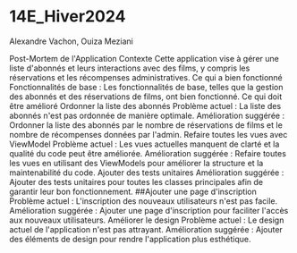 # 14E_Hiver2024
Alexandre Vachon,
Ouiza Meziani

Post-Mortem de l'Application
Contexte
Cette application vise à gérer une liste d'abonnés et leurs interactions avec des films, y compris les réservations et les récompenses administratives.
Ce qui a bien fonctionné
Fonctionnalités de base : Les fonctionnalités de base, telles que la gestion des abonnés et des réservations de films, ont bien fonctionné.
Ce qui doit être amélioré
Ordonner la liste des abonnés 
Problème actuel : La liste des abonnés n'est pas ordonnée de manière optimale.
Amélioration suggérée : Ordonner la liste des abonnés par le nombre de réservations de films et le nombre de récompenses données par l'admin.
Refaire toutes les vues avec ViewModel
Problème actuel : Les vues actuelles manquent de clarté et la qualité du code peut être améliorée.
Amélioration suggérée : Refaire toutes les vues en utilisant des ViewModels pour améliorer la structure et la maintenabilité du code.
Ajouter des tests unitaires
Amélioration suggérée : Ajouter des tests unitaires pour toutes les classes principales afin de garantir leur bon fonctionnement.
##Ajouter une page d'inscription
Problème actuel : L'inscription des nouveaux utilisateurs n'est pas facile.
Amélioration suggérée : Ajouter une page d'inscription pour faciliter l'accès aux nouveaux utilisateurs.
Améliorer le design
Problème actuel : Le design actuel de l'application n'est pas attrayant.
Amélioration suggérée : Ajouter des éléments de design pour rendre l'application plus esthétique.

